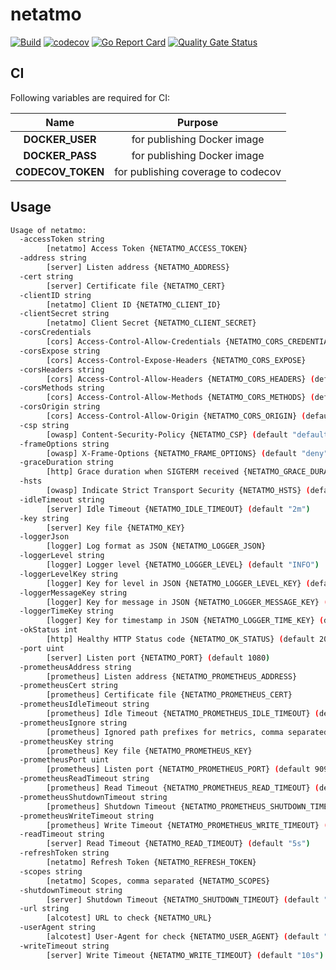 # netatmo

[![Build](https://github.com/ViBiOh/netatmo/workflows/Build/badge.svg)](https://github.com/ViBiOh/netatmo/actions)
[![codecov](https://codecov.io/gh/ViBiOh/goweb/branch/main/graph/badge.svg)](https://codecov.io/gh/ViBiOh/goweb)
[![Go Report Card](https://goreportcard.com/badge/github.com/ViBiOh/goweb)](https://goreportcard.com/report/github.com/ViBiOh/goweb)
[![Quality Gate Status](https://sonarcloud.io/api/project_badges/measure?project=ViBiOh_netatmo&metric=alert_status)](https://sonarcloud.io/dashboard?id=ViBiOh_netatmo)

## CI

Following variables are required for CI:

|       Name        |              Purpose               |
| :---------------: | :--------------------------------: |
|  **DOCKER_USER**  |    for publishing Docker image     |
|  **DOCKER_PASS**  |    for publishing Docker image     |
| **CODECOV_TOKEN** | for publishing coverage to codecov |

## Usage

```bash
Usage of netatmo:
  -accessToken string
        [netatmo] Access Token {NETATMO_ACCESS_TOKEN}
  -address string
        [server] Listen address {NETATMO_ADDRESS}
  -cert string
        [server] Certificate file {NETATMO_CERT}
  -clientID string
        [netatmo] Client ID {NETATMO_CLIENT_ID}
  -clientSecret string
        [netatmo] Client Secret {NETATMO_CLIENT_SECRET}
  -corsCredentials
        [cors] Access-Control-Allow-Credentials {NETATMO_CORS_CREDENTIALS}
  -corsExpose string
        [cors] Access-Control-Expose-Headers {NETATMO_CORS_EXPOSE}
  -corsHeaders string
        [cors] Access-Control-Allow-Headers {NETATMO_CORS_HEADERS} (default "Content-Type")
  -corsMethods string
        [cors] Access-Control-Allow-Methods {NETATMO_CORS_METHODS} (default "GET")
  -corsOrigin string
        [cors] Access-Control-Allow-Origin {NETATMO_CORS_ORIGIN} (default "*")
  -csp string
        [owasp] Content-Security-Policy {NETATMO_CSP} (default "default-src 'self'; base-uri 'self'")
  -frameOptions string
        [owasp] X-Frame-Options {NETATMO_FRAME_OPTIONS} (default "deny")
  -graceDuration string
        [http] Grace duration when SIGTERM received {NETATMO_GRACE_DURATION} (default "30s")
  -hsts
        [owasp] Indicate Strict Transport Security {NETATMO_HSTS} (default true)
  -idleTimeout string
        [server] Idle Timeout {NETATMO_IDLE_TIMEOUT} (default "2m")
  -key string
        [server] Key file {NETATMO_KEY}
  -loggerJson
        [logger] Log format as JSON {NETATMO_LOGGER_JSON}
  -loggerLevel string
        [logger] Logger level {NETATMO_LOGGER_LEVEL} (default "INFO")
  -loggerLevelKey string
        [logger] Key for level in JSON {NETATMO_LOGGER_LEVEL_KEY} (default "level")
  -loggerMessageKey string
        [logger] Key for message in JSON {NETATMO_LOGGER_MESSAGE_KEY} (default "message")
  -loggerTimeKey string
        [logger] Key for timestamp in JSON {NETATMO_LOGGER_TIME_KEY} (default "time")
  -okStatus int
        [http] Healthy HTTP Status code {NETATMO_OK_STATUS} (default 204)
  -port uint
        [server] Listen port {NETATMO_PORT} (default 1080)
  -prometheusAddress string
        [prometheus] Listen address {NETATMO_PROMETHEUS_ADDRESS}
  -prometheusCert string
        [prometheus] Certificate file {NETATMO_PROMETHEUS_CERT}
  -prometheusIdleTimeout string
        [prometheus] Idle Timeout {NETATMO_PROMETHEUS_IDLE_TIMEOUT} (default "10s")
  -prometheusIgnore string
        [prometheus] Ignored path prefixes for metrics, comma separated {NETATMO_PROMETHEUS_IGNORE}
  -prometheusKey string
        [prometheus] Key file {NETATMO_PROMETHEUS_KEY}
  -prometheusPort uint
        [prometheus] Listen port {NETATMO_PROMETHEUS_PORT} (default 9090)
  -prometheusReadTimeout string
        [prometheus] Read Timeout {NETATMO_PROMETHEUS_READ_TIMEOUT} (default "5s")
  -prometheusShutdownTimeout string
        [prometheus] Shutdown Timeout {NETATMO_PROMETHEUS_SHUTDOWN_TIMEOUT} (default "5s")
  -prometheusWriteTimeout string
        [prometheus] Write Timeout {NETATMO_PROMETHEUS_WRITE_TIMEOUT} (default "10s")
  -readTimeout string
        [server] Read Timeout {NETATMO_READ_TIMEOUT} (default "5s")
  -refreshToken string
        [netatmo] Refresh Token {NETATMO_REFRESH_TOKEN}
  -scopes string
        [netatmo] Scopes, comma separated {NETATMO_SCOPES}
  -shutdownTimeout string
        [server] Shutdown Timeout {NETATMO_SHUTDOWN_TIMEOUT} (default "10s")
  -url string
        [alcotest] URL to check {NETATMO_URL}
  -userAgent string
        [alcotest] User-Agent for check {NETATMO_USER_AGENT} (default "Alcotest")
  -writeTimeout string
        [server] Write Timeout {NETATMO_WRITE_TIMEOUT} (default "10s")
```
